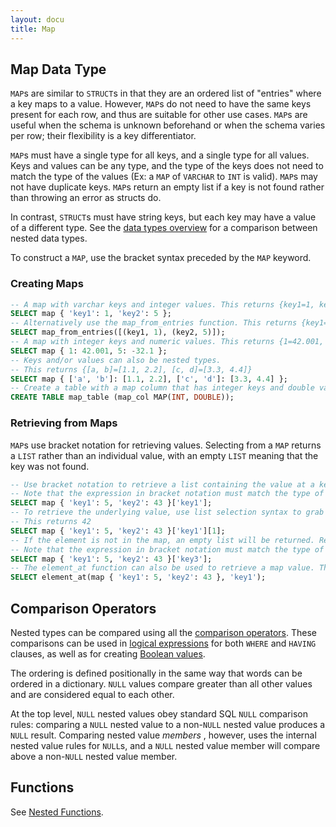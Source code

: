 ```yaml
---
layout: docu
title: Map
---
```


## Map Data Type

`MAP`s are similar to `STRUCT`s in that they are an ordered list of "entries" where a key maps to a value. However, `MAP`s do not need to have the same keys present for each row, and thus are suitable for other use cases. `MAP`s are useful when the schema is unknown beforehand or when the schema varies per row; their flexibility is a key differentiator.

`MAP`s must have a single type for all keys, and a single type for all values. Keys and values can be any type, and the type of the keys does not need to match the type of the values (Ex: a `MAP` of `VARCHAR` to `INT` is valid). `MAP`s may not have duplicate keys. `MAP`s return an empty list if a key is not found rather than throwing an error as structs do.

In contrast, `STRUCT`s must have string keys, but each key may have a value of a different type. See the [data types overview](../../sql/data_types/overview) for a comparison between nested data types.

To construct a `MAP`, use the bracket syntax preceded by the `MAP` keyword.

### Creating Maps
```sql
-- A map with varchar keys and integer values. This returns {key1=1, key2=5}
SELECT map { 'key1': 1, 'key2': 5 };
-- Alternatively use the map_from_entries function. This returns {key1=1, key2=5}
SELECT map_from_entries([(key1, 1), (key2, 5)]);
-- A map with integer keys and numeric values. This returns {1=42.001, 5=-32.100} 
SELECT map { 1: 42.001, 5: -32.1 };
-- Keys and/or values can also be nested types.
-- This returns {[a, b]=[1.1, 2.2], [c, d]=[3.3, 4.4]}
SELECT map { ['a', 'b']: [1.1, 2.2], ['c', 'd']: [3.3, 4.4] };
-- Create a table with a map column that has integer keys and double values
CREATE TABLE map_table (map_col MAP(INT, DOUBLE));
```
### Retrieving from Maps
`MAP`s use bracket notation for retrieving values. Selecting from a `MAP` returns a `LIST` rather than an individual value, with an empty `LIST` meaning that the key was not found. 
```sql
-- Use bracket notation to retrieve a list containing the value at a key's location. This returns [42]
-- Note that the expression in bracket notation must match the type of the map's key
SELECT map { 'key1': 5, 'key2': 43 }['key1'];
-- To retrieve the underlying value, use list selection syntax to grab the first element.
-- This returns 42
SELECT map { 'key1': 5, 'key2': 43 }['key1'][1];
-- If the element is not in the map, an empty list will be returned. Returns []
-- Note that the expression in bracket notation must match the type of the map's key else an error is returned
SELECT map { 'key1': 5, 'key2': 43 }['key3'];
-- The element_at function can also be used to retrieve a map value. This returns [42]
SELECT element_at(map { 'key1': 5, 'key2': 43 }, 'key1');
```

## Comparison Operators

Nested types can be compared using all the [comparison operators](../expressions/comparison_operators).
These comparisons can be used in [logical expressions](../expressions/logical_operators)
for both `WHERE` and `HAVING` clauses, as well as for creating [Boolean values](./boolean).

The ordering is defined positionally in the same way that words can be ordered in a dictionary.
`NULL` values compare greater than all other values and are considered equal to each other.

At the top level, `NULL` nested values obey standard SQL `NULL` comparison rules:
comparing a `NULL` nested value to a non-`NULL` nested value produces a `NULL` result.
Comparing nested value _members_ , however, uses the internal nested value rules for `NULL`s,
and a `NULL` nested value member will compare above a non-`NULL` nested value member.

## Functions
See [Nested Functions](../../sql/functions/nested).
